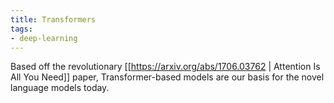 ```yaml
---
title: Transformers
tags:
- deep-learning
---
```


Based off the revolutionary [[https://arxiv.org/abs/1706.03762 | Attention Is All You Need]] paper, Transformer-based models are our basis for the novel language models today.
